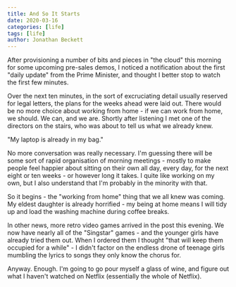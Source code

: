 ```yaml
---
title: And So It Starts
date: 2020-03-16
categories: [life]
tags: [life]
author: Jonathan Beckett
---
```


After provisioning a number of bits and pieces in "the cloud" this morning for some upcoming pre-sales demos, I noticed a notification about the first "daily update" from the Prime Minister, and thought I better stop to watch the first few minutes.

Over the next ten minutes, in the sort of excruciating detail usually reserved for legal letters, the plans for the weeks ahead were laid out. There would be no more choice about working from home - if we can work from home, we should. We can, and we are. Shortly after listening I met one of the directors on the stairs, who was about to tell us what we already knew.

"My laptop is already in my bag."

No more conversation was really necessary. I'm guessing there will be some sort of rapid organisation of morning meetings - mostly to make people feel happier about sitting on their own all day, every day, for the next eight or ten weeks - or however long it takes. I quite like working on my own, but I also understand that I'm probably in the minority with that.

So it begins - the "working from home" thing that we all knew was coming. My eldest daughter is already horrified - my being at home means I will tidy up and load the washing machine during coffee breaks.

In other news, more retro video games arrived in the post this evening. We now have nearly all of the "Singstar" games - and the younger girls have already tried them out. When I ordered them I thought "that will keep them occupied for a while" - I didn't factor on the endless drone of teenage girls mumbling the lyrics to songs they only know the chorus for.

Anyway. Enough. I'm going to go pour myself a glass of wine, and figure out what I haven't watched on Netflix (essentially the whole of Netflix).